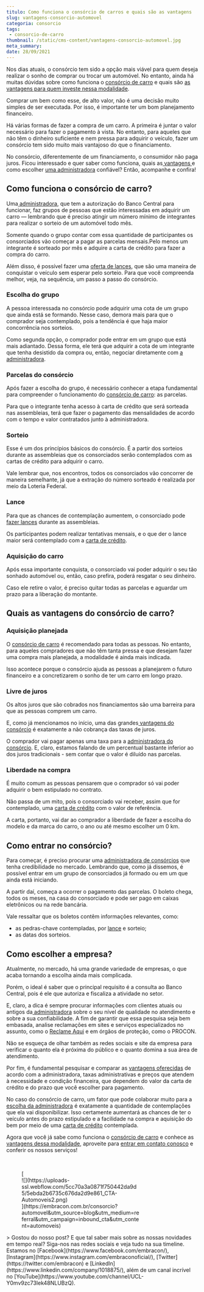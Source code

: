 ```yaml
---
titulo: Como funciona o consórcio de carros e quais são as vantagens
slug: vantagens-consorcio-automovel
categoria: consorcio
tags:
 - consorcio-de-carro
thumbnail: /static/cms-content/vantagens-consorcio-automovel.jpg
meta_summary: 
date: 28/09/2021
---
```

Nos dias atuais, o consórcio tem sido a opção mais viável para quem deseja realizar o sonho de comprar ou trocar um automóvel. No entanto, ainda há muitas dúvidas sobre como funciona o [consórcio de carro](https://www.embracon.com.br/consorcio-de-carros) e quais são [as vantagens para quem investe nessa modalidade](https://www.embracon.com.br/blog/confira-10-vantagens-indiscutiveis-do-consorcio).

Comprar um bem como esse, de alto valor, não é uma decisão muito simples de ser executada. Por isso, é importante ter um bom planejamento financeiro.

Há várias formas de fazer a compra de um carro. A primeira é juntar o valor necessário para fazer o pagamento à vista. No entanto, para aqueles que não têm o dinheiro suficiente e nem pressa para adquirir o veículo, fazer um consórcio tem sido muito mais vantajoso do que o financiamento.

No consórcio, diferentemente de um financiamento, o consumidor não paga juros. Ficou interessado e quer saber como funciona, quais as[ vantagens ](https://www.embracon.com.br/conhecaoconsorcio/quais-sao-as-vantagens-do-consorcio)e como escolher [uma administradora](https://www.embracon.com.br/blog/afinal-o-que-uma-administradora-de-consorcio-faz) confiável? Então, acompanhe e confira!

Como funciona o consórcio de carro?
-----------------------------------

Uma[ administradora](https://www.embracon.com.br/conhecaoconsorcio/o-que-e-uma-administradora-de-consorcio), que tem a autorização do Banco Central para funcionar, faz grupos de pessoas que estão interessadas em adquirir um carro — lembrando que é preciso atingir um número mínimo de integrantes para realizar o sorteio de um automóvel todo mês.

Somente quando o grupo contar com essa quantidade de participantes os consorciados vão começar a pagar as parcelas mensais.Pelo menos um integrante é sorteado por mês e adquire a carta de crédito para fazer a compra do carro.

Além disso, é possível fazer uma [oferta de lances](https://www.embracon.com.br/blog/como-funcionam-os-tipos-de-lances-no-consorcio), que são uma maneira de conquistar o veículo sem esperar pelo sorteio. Para que você compreenda melhor, veja, na sequência, um passo a passo do consórcio.

### Escolha do grupo

A pessoa interessada no consórcio pode adquirir uma cota de um grupo que ainda está se formando. Nesse caso, demora mais para que o comprador seja contemplado, pois a tendência é que haja maior concorrência nos sorteios.

Como segunda opção, o comprador pode entrar em um grupo que está mais adiantado. Dessa forma, ele terá que adquirir a cota de um integrante que tenha desistido da compra ou, então, negociar diretamente com [a administradora](https://www.embracon.com.br/blog/afinal-o-que-uma-administradora-de-consorcio-faz).

### Parcelas do consórcio

Após fazer a escolha do grupo, é necessário conhecer a etapa fundamental para compreender o funcionamento do [consórcio de carro](https://www.embracon.com.br/consorcio-de-carros): as parcelas.

Para que o integrante tenha acesso à carta de crédito que será sorteada nas assembleias, terá que fazer o pagamento das mensalidades de acordo com o tempo e valor contratados junto à administradora.

### Sorteio

Esse é um dos princípios básicos do consórcio. É a partir dos sorteios durante as assembleias que os consorciados serão contemplados com as cartas de crédito para adquirir o carro.

Vale lembrar que, nos encontros, todos os consorciados vão concorrer de maneira semelhante, já que a extração do número sorteado é realizada por meio da Loteria Federal.

### Lance

Para que as chances de contemplação aumentem, o consorciado pode [fazer lances](https://www.embracon.com.br/conhecaoconsorcio/o-que-e-o-lance) durante as assembleias.

Os participantes podem realizar tentativas mensais, e o que der o lance maior será contemplado com a [carta de crédito](https://www.embracon.com.br/conhecaoconsorcio/o-que-e-carta-de-credito).

### Aquisição do carro

Após essa importante conquista, o consorciado vai poder adquirir o seu tão sonhado automóvel ou, então, caso prefira, poderá resgatar o seu dinheiro.

Caso ele retire o valor, é preciso quitar todas as parcelas e aguardar um prazo para a liberação do montante.

Quais as vantagens do consórcio de carro?
-----------------------------------------

### Aquisição planejada

O [consórcio de carro](https://www.embracon.com.br/consorcio-de-carros) é recomendado para todas as pessoas. No entanto, para aqueles compradores que não têm tanta pressa e que desejam fazer uma compra mais planejada, a modalidade é ainda mais indicada.

Isso acontece porque o consórcio ajuda as pessoas a planejarem o futuro financeiro e a concretizarem o sonho de ter um carro em longo prazo.

### Livre de juros

Os altos juros que são cobrados nos financiamentos são uma barreira para que as pessoas comprem um carro.

E, como já mencionamos no início, uma das grandes[ vantagens do consórcio](https://www.embracon.com.br/blog/confira-10-vantagens-indiscutiveis-do-consorcio) é exatamente a não cobrança das taxas de juros.

O comprador vai pagar apenas uma taxa para a [administradora do consórcio](https://www.embracon.com.br/conhecaoconsorcio/o-que-e-uma-administradora-de-consorcio). E, claro, estamos falando de um percentual bastante inferior ao dos juros tradicionais - sem contar que o valor é diluído nas parcelas.

### Liberdade na compra

É muito comum as pessoas pensarem que o comprador só vai poder adquirir o bem estipulado no contrato.

Não passa de um mito, pois o consorciado vai receber, assim que for contemplado, uma [carta de crédito](https://www.embracon.com.br/conhecaoconsorcio/o-que-e-carta-de-credito) com o valor de referência.

A carta, portanto, vai dar ao comprador a liberdade de fazer a escolha do modelo e da marca do carro, o ano ou até mesmo escolher um 0 km.

Como entrar no consórcio?
-------------------------

Para começar, é preciso procurar uma [administradora de consórcios](https://www.embracon.com.br/blog/afinal-o-que-uma-administradora-de-consorcio-faz) que tenha credibilidade no mercado. Lembrando que, como já dissemos, é possível entrar em um grupo de consorciados já formado ou em um que ainda está iniciando.

A partir daí, começa a ocorrer o pagamento das parcelas. O boleto chega, todos os meses, na casa do consorciado e pode ser pago em caixas eletrônicos ou na rede bancária.

Vale ressaltar que os boletos contêm informações relevantes, como:

- as pedras-chave contempladas, por [lance](https://www.embracon.com.br/blog/como-funcionam-os-tipos-de-lances-no-consorcio) e sorteio;
- as datas dos sorteios.

Como escolher a empresa?
------------------------

Atualmente, no mercado, há uma grande variedade de empresas, o que acaba tornando a escolha ainda mais complicada.

Porém, o ideal é saber que o principal requisito é a consulta ao Banco Central, pois é ele que autoriza e fiscaliza a atividade no setor.

E, claro, a dica é sempre procurar informações com clientes atuais ou antigos da[ administradora](https://www.embracon.com.br/conhecaoconsorcio/o-que-e-uma-administradora-de-consorcio) sobre o seu nível de qualidade no atendimento e sobre a sua confiabilidade. A fim de garantir que essa pesquisa seja bem embasada, analise reclamações em sites e serviços especializados no assunto, como o [Reclame Aqui](https://www.reclameaqui.com.br/) e em órgãos de proteção, como o PROCON.

Não se esqueça de olhar também as redes sociais e site da empresa para verificar o quanto ela é próxima do público e o quanto domina a sua área de atendimento.

Por fim, é fundamental pesquisar e comparar as [vantagens oferecidas](https://www.embracon.com.br/conhecaoconsorcio/quais-sao-as-vantagens-do-consorcio) de acordo com a administradora, taxas administrativas e preços que atendem à necessidade e condição financeira, que dependem do valor da carta de crédito e do prazo que você escolher para pagamento.

No caso do consórcio de carro, um fator que pode colaborar muito para a [escolha da administradora](https://www.embracon.com.br/blog/afinal-o-que-uma-administradora-de-consorcio-faz) é exatamente a quantidade de contemplações que ela vai disponibilizar. Isso certamente aumentará as chances de ter o veículo antes do prazo estipulado e a facilidade na compra e aquisição do bem por meio de uma [carta de crédito](https://www.embracon.com.br/conhecaoconsorcio/o-que-e-carta-de-credito) contemplada.

Agora que você já sabe como funciona o [consórcio de carro](https://www.embracon.com.br/consorcio-de-carros) e conhece as [vantagens dessa modalidade](https://www.embracon.com.br/blog/confira-10-vantagens-indiscutiveis-do-consorcio), aproveite para [entrar em contato conosco](https://www.embracon.com.br/) e conferir os nossos serviços!

‍

<figure class="w-richtext-figure-type-image w-richtext-align-center" style="max-width:310px">[<div>![](https://uploads-ssl.webflow.com/5cc70a3a0871f750442da9d5/5ebda2b6735c676da2d9e861_CTA-Automoveis2.png)</div>](https://embracon.com.br/consorcio?automovel&utm_source=blog&utm_medium=referral&utm_campaign=inbound_cta&utm_content=automoveis)</figure>> Gostou do nosso post? E que tal saber mais sobre as nossas novidades em tempo real? Siga-nos nas redes sociais e veja tudo na sua timeline. Estamos no [Facebook](https://www.facebook.com/embracon/), [Instagram](https://www.instagram.com/embraconoficial/), [Twitter](https://twitter.com/embracon) e [LinkedIn](https://www.linkedin.com/company/1018875/), além de um canal incrível no [YouTube](https://www.youtube.com/channel/UCL-Y0mv9zc73Iek48NLUBzQ).
